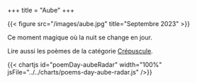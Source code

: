 +++
title = "Aube"
+++
<!-- FM:Snippet:Start data:{"id":"_figure","fields":[{"name":"imageName","value":"aube.jpg"},{"name":"imageCaption","value":"Septembre 2023"}]} -->
{{< figure src="/images/aube.jpg" title="Septembre 2023" >}}
<!-- FM:Snippet:End -->

Ce moment magique où la nuit se change en jour.

Lire aussi les poèmes de la catégorie [Crépuscule](/categories/crepuscule).

{{< chartjs id="poemDay-aubeRadar" width="100%" jsFile="../../charts/poems-day-aube-radar.js" />}}

